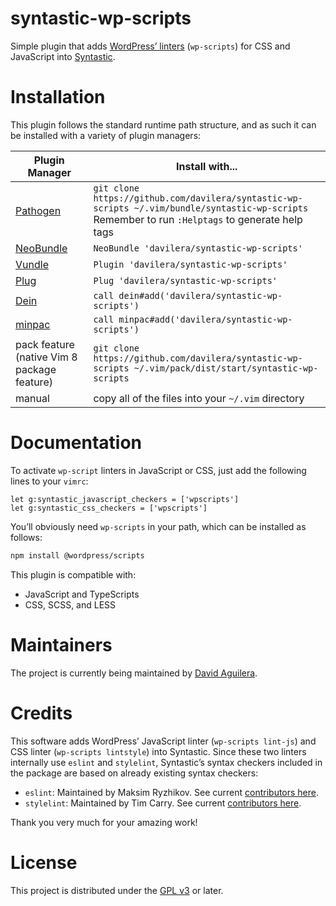 # syntastic-wp-scripts

Simple plugin that adds [WordPress’ linters](https://github.com/WordPress/gutenberg/packages/scripts/) (`wp-scripts`) for CSS and JavaScript into [Syntastic](https://github.com/vim-syntastic/syntastic).

# Installation

This plugin follows the standard runtime path structure, and as such it can be installed with a variety of plugin managers:

| Plugin Manager | Install with... |
| ------------- | ------------- |
| [Pathogen](https://github.com/tpope/vim-pathogen) | `git clone https://github.com/davilera/syntastic-wp-scripts ~/.vim/bundle/syntastic-wp-scripts`<br/>Remember to run `:Helptags` to generate help tags |
| [NeoBundle](https://github.com/Shougo/neobundle.vim) | `NeoBundle 'davilera/syntastic-wp-scripts'` |
| [Vundle](https://github.com/VundleVim/Vundle.vim) | `Plugin 'davilera/syntastic-wp-scripts'` |
| [Plug](https://github.com/junegunn/vim-plug) | `Plug 'davilera/syntastic-wp-scripts'` |
| [Dein](https://github.com/Shougo/dein.vim) | `call dein#add('davilera/syntastic-wp-scripts')` |
| [minpac](https://github.com/k-takata/minpac/) | `call minpac#add('davilera/syntastic-wp-scripts')` |
| pack feature (native Vim 8 package feature)| `git clone https://github.com/davilera/syntastic-wp-scripts ~/.vim/pack/dist/start/syntastic-wp-scripts` |
| manual | copy all of the files into your `~/.vim` directory |

# Documentation

To activate `wp-script` linters in JavaScript or CSS, just add the following lines to your `vimrc`:

```vim
let g:syntastic_javascript_checkers = ['wpscripts']
let g:syntastic_css_checkers = ['wpscripts']
```

You’ll obviously need `wp-scripts` in your path, which can be installed as follows:

```bash
npm install @wordpress/scripts
```

This plugin is compatible with:

* JavaScript and TypeScripts
* CSS, SCSS, and LESS

# Maintainers

The project is currently being maintained by [David Aguilera](https://github.com/davilera).

# Credits

This software adds WordPress’ JavaScript linter (`wp-scripts lint-js`) and CSS linter (`wp-scripts lintstyle`) into Syntastic. Since these two linters internally use `eslint` and `stylelint`, Syntastic’s syntax checkers included in the package are based on already existing syntax checkers:

* `eslint`: Maintained by Maksim Ryzhikov. See current [contributors here](https://github.com/vim-syntastic/syntastic/blob/master/syntax_checkers/javascript/eslint.vim).
* `stylelint`: Maintained by Tim Carry. See current [contributors here](https://github.com/vim-syntastic/syntastic/blob/master/syntax_checkers/css/stylelint.vim).

Thank you very much for your amazing work!

# License

This project is distributed under the [GPL v3](https://www.gnu.org/licenses/gpl-3.0.html) or later.
